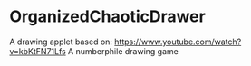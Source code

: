# OrganizedChaoticDrawer
A drawing applet based on: https://www.youtube.com/watch?v=kbKtFN71Lfs A numberphile drawing game
